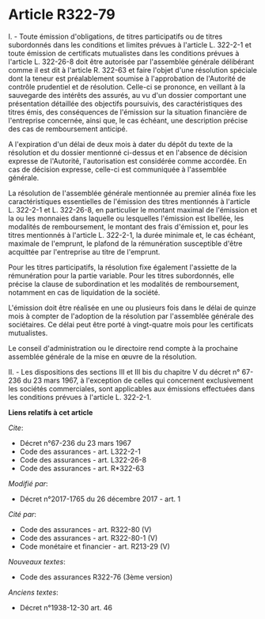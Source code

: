# Article R322-79

I. - Toute émission d'obligations, de titres participatifs ou de titres subordonnés dans les conditions et limites prévues à
l'article L. 322-2-1 et toute émission de certificats mutualistes dans les conditions prévues à l'article L. 322-26-8 doit
être autorisée par l'assemblée générale délibérant comme il est dit à l'article R. 322-63 et faire l'objet d'une résolution
spéciale dont la teneur est préalablement soumise à l'approbation de l'Autorité de contrôle prudentiel et de résolution.
Celle-ci se prononce, en veillant à la sauvegarde des intérêts des assurés, au vu d'un dossier comportant une présentation
détaillée des objectifs poursuivis, des caractéristiques des titres émis, des conséquences de l'émission sur la situation
financière de l'entreprise concernée, ainsi que, le cas échéant, une description précise des cas de remboursement anticipé.

A l'expiration d'un délai de deux mois à dater du dépôt du texte de la résolution et du dossier mentionné ci-dessus et en
l'absence de décision expresse de l'Autorité, l'autorisation est considérée comme accordée. En cas de décision expresse,
celle-ci est communiquée à l'assemblée générale.

La résolution de l'assemblée générale mentionnée au premier alinéa fixe les caractéristiques essentielles de l'émission des
titres mentionnés à l'article L. 322-2-1 et L. 322-26-8, en particulier le montant maximal de l'émission et la ou les
monnaies dans laquelle ou lesquelles l'émission est libellée, les modalités de remboursement, le montant des frais d'émission
et, pour les titres mentionnés à l'article L. 322-2-1, la durée minimale et, le cas échéant, maximale de l'emprunt, le
plafond de la rémunération susceptible d'être acquittée par l'entreprise au titre de l'emprunt.

Pour les titres participatifs, la résolution fixe également l'assiette de la rémunération pour la partie variable. Pour les
titres subordonnés, elle précise la clause de subordination et les modalités de remboursement, notamment en cas de
liquidation de la société.

L'émission doit être réalisée en une ou plusieurs fois dans le délai de quinze mois à compter de l'adoption de la résolution
par l'assemblée générale des sociétaires. Ce délai peut être porté à vingt-quatre mois pour les certificats mutualistes.

Le conseil d'administration ou le directoire rend compte à la prochaine assemblée générale de la mise en œuvre de la
résolution.

II. - Les dispositions des sections III et III bis du chapitre V du décret n° 67-236 du 23 mars 1967, à l'exception de celles
qui concernent exclusivement les sociétés commerciales, sont applicables aux émissions effectuées dans les conditions prévues
à l'article L. 322-2-1.

**Liens relatifs à cet article**

_Cite_:

  - Décret n°67-236 du 23 mars 1967
  - Code des assurances - art. L322-2-1
  - Code des assurances - art. L322-26-8
  - Code des assurances - art. R*322-63

_Modifié par_:

  - Décret n°2017-1765 du 26 décembre 2017 - art. 1

_Cité par_:

  - Code des assurances - art. R322-80 (V)
  - Code des assurances - art. R322-80-1 (V)
  - Code monétaire et financier - art. R213-29 (V)

_Nouveaux textes_:

  - Code des assurances R322-76 (3ème version)

_Anciens textes_:

  - Décret n°1938-12-30 art. 46
